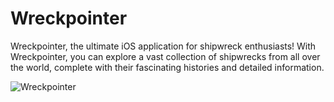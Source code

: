 # Wreckpointer
Wreckpointer, the ultimate iOS application for shipwreck enthusiasts!  With Wreckpointer, you can explore a vast collection of shipwrecks from all over the world, complete with their fascinating histories and detailed information.

![Wreckpointer](https://user-images.githubusercontent.com/121759315/231422271-74ba6df0-fc9c-4a9e-8507-87b99f885bc0.png)
